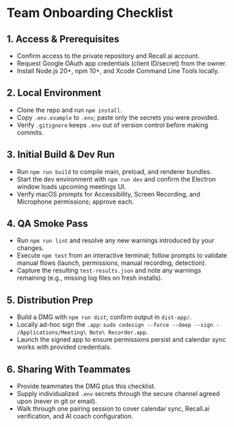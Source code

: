 # Team Onboarding Checklist

## 1. Access & Prerequisites
- Confirm access to the private repository and Recall.ai account.
- Request Google OAuth app credentials (client ID/secret) from the owner.
- Install Node.js 20+, npm 10+, and Xcode Command Line Tools locally.

## 2. Local Environment
- Clone the repo and run `npm install`.
- Copy `.env.example` to `.env`; paste only the secrets you were provided.
- Verify `.gitignore` keeps `.env` out of version control before making commits.

## 3. Initial Build & Dev Run
- Run `npm run build` to compile main, preload, and renderer bundles.
- Start the dev environment with `npm run dev` and confirm the Electron window loads upcoming meetings UI.
- Verify macOS prompts for Accessibility, Screen Recording, and Microphone permissions; approve each.

## 4. QA Smoke Pass
- Run `npm run lint` and resolve any new warnings introduced by your changes.
- Execute `npm test` from an interactive terminal; follow prompts to validate manual flows (launch, permissions, manual recording, detection).
- Capture the resulting `test-results.json` and note any warnings remaining (e.g., missing log files on fresh installs).

## 5. Distribution Prep
- Build a DMG with `npm run dist`; confirm output in `dist-app/`.
- Locally ad-hoc sign the `.app`: `sudo codesign --force --deep --sign - /Applications/Meeting\ Note\ Recorder.app`.
- Launch the signed app to ensure permissions persist and calendar sync works with provided credentials.

## 6. Sharing With Teammates
- Provide teammates the DMG plus this checklist.
- Supply individualized `.env` secrets through the secure channel agreed upon (never in git or email).
- Walk through one pairing session to cover calendar sync, Recall.ai verification, and AI coach configuration.
